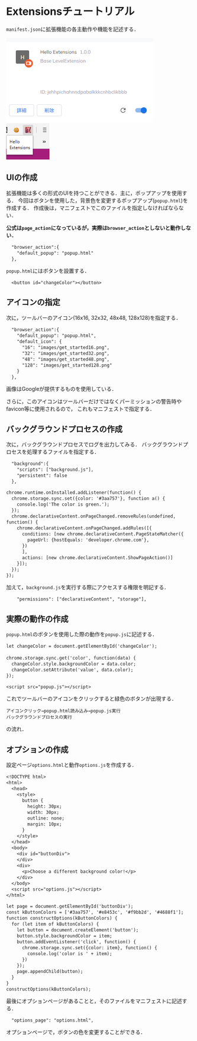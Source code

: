 # Extensionsチュートリアル

`manifest.json`に拡張機能の各主動作や機能を記述する．

![img/ret1.png](img/ret1.png)
![img/ret2.png](img/ret2.png)

## UIの作成
拡張機能は多くの形式のUIを持つことができる．主に，ポップアップを使用する．
今回はボタンを使用した，背景色を変更するポップアップ(`popup.html`)を作成する．
作成後は，マニフェストでこのファイルを指定しなければならない．

**公式は`page_action`になっているが，実際は`browser_action`としないと動作しない．**

```
  "browser_action":{
    "default_popup": "popup.html"
  },
```

`popup.html`にはボタンを設置する．
```
  <button id="changeColor"></button>
```

## アイコンの指定
次に，ツールバーのアイコン(16x16, 32x32, 48x48, 128x128)を指定する．

```
  "browser_action":{
    "default_popup": "popup.html",
    "default_icon": {
      "16": "images/get_started16.png",
      "32": "images/get_started32.png",
      "48": "images/get_started48.png",
      "128": "images/get_started128.png"
    }
  },
```
画像はGoogleが提供するものを使用している．

さらに，このアイコンはツールバーだけではなくパーミッションの警告時やfavicon等に使用されるので，
これもマニフェストで指定する．

## バックグラウンドプロセスの作成
次に，バックグラウンドプロセスでログを出力してみる．
バックグラウンドプロセスを処理するファイルを指定する．

```
  "background":{
    "scripts": ["background.js"],
    "persistent": false
  },
```

```
chrome.runtime.onInstalled.addListener(function() {
  chrome.storage.sync.set({color: '#3aa757'}, function a() {
    console.log('The color is green.');
  });
  chrome.declarativeContent.onPageChanged.removeRules(undefined, function() {
    chrome.declarativeContent.onPageChanged.addRules([{
      conditions: [new chrome.declarativeContent.PageStateMatcher({
        pageUrl: {hostEquals: 'developer.chrome.com'},
      })
      ],
      actions: [new chrome.declarativeContent.ShowPageAction()]
    }]);
  });
});
```

加えて，`background.js`を実行する際にアクセスする権限を明記する．

```
    "permissions": ["declarativeContent", "storage"],

```

## 実際の動作の作成
`popup.html`のボタンを使用した際の動作を`popup.js`に記述する．

```
let changeColor = document.getElementById('changeColor');

chrome.storage.sync.get('color', function(data) {
  changeColor.style.backgroundColor = data.color;
  changeColor.setAttribute('value', data.color);
});
```

```
<script src="popup.js"></script>
```

これでツールバーのアイコンをクリックすると緑色のボタンが出現する．

```
アイコンクリック→popup.html読み込み→popup.js実行
バックグラウンドプロセスの実行
```

の流れ．

## オプションの作成

設定ページ`options.html`と動作`options.js`を作成する．

```
<!DOCTYPE html>
<html>
  <head>
    <style>
      button {
        height: 30px;
        width: 30px;
        outline: none;
        margin: 10px;
      }
    </style>
  </head>
  <body>
    <div id="buttonDiv">
    </div>
    <div>
      <p>Choose a different background color!</p>
    </div>
  </body>
  <script src="options.js"></script>
</html>
```

```
let page = document.getElementById('buttonDiv');
const kButtonColors = ['#3aa757', '#e8453c', '#f9bb2d', '#4688f1'];
function constructOptions(kButtonColors) {
  for (let item of kButtonColors) {
    let button = document.createElement('button');
    button.style.backgroundColor = item;
    button.addEventListener('click', function() {
      chrome.storage.sync.set({color: item}, function() {
        console.log('color is ' + item);
      })
    });
    page.appendChild(button);
  }
}
constructOptions(kButtonColors);
```

最後にオプションページがあることと，そのファイルをマニフェストに記述する．

```
  "options_page": "options.html",
```

オプションページで，ボタンの色を変更することができる．
